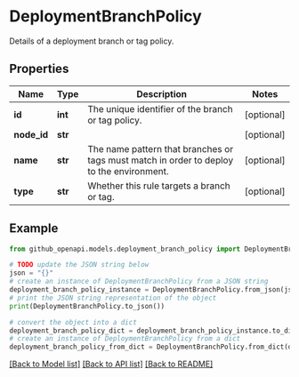 # DeploymentBranchPolicy

Details of a deployment branch or tag policy.

## Properties

Name | Type | Description | Notes
------------ | ------------- | ------------- | -------------
**id** | **int** | The unique identifier of the branch or tag policy. | [optional] 
**node_id** | **str** |  | [optional] 
**name** | **str** | The name pattern that branches or tags must match in order to deploy to the environment. | [optional] 
**type** | **str** | Whether this rule targets a branch or tag. | [optional] 

## Example

```python
from github_openapi.models.deployment_branch_policy import DeploymentBranchPolicy

# TODO update the JSON string below
json = "{}"
# create an instance of DeploymentBranchPolicy from a JSON string
deployment_branch_policy_instance = DeploymentBranchPolicy.from_json(json)
# print the JSON string representation of the object
print(DeploymentBranchPolicy.to_json())

# convert the object into a dict
deployment_branch_policy_dict = deployment_branch_policy_instance.to_dict()
# create an instance of DeploymentBranchPolicy from a dict
deployment_branch_policy_from_dict = DeploymentBranchPolicy.from_dict(deployment_branch_policy_dict)
```
[[Back to Model list]](../README.md#documentation-for-models) [[Back to API list]](../README.md#documentation-for-api-endpoints) [[Back to README]](../README.md)


